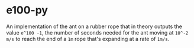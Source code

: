 # e100-py
An implementation of the ant on a rubber rope that in theory outputs the value `e^100 -1`, the number of seconds needed for the ant moving at `10^-2 m/s` to reach the end of a `1m` rope that's expanding at a rate of `1m/s`.
